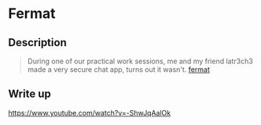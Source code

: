# Fermat

## Description

  > During one of our practical work sessions, me and my friend latr3ch3 made a very secure chat app, turns out it wasn't.
  > [fermat](https://drive.google.com/drive/folders/1mvAV53CZMqNCda6Txc9oiq9mzypqn7KY?usp=share_link)

## Write up

https://www.youtube.com/watch?v=-ShwJqAalOk
